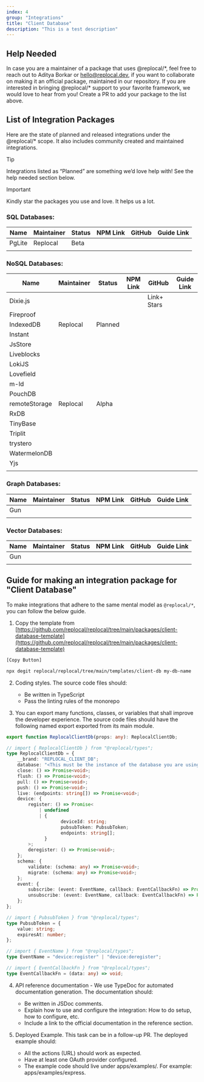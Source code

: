 ```yaml
---
index: 4
group: "Integrations"
title: "Client Database"
description: "This is a test description"
---
```


## Help Needed

In case you are a maintainer of a package that uses @replocal/\*, feel free to reach out to Aditya Borkar or hello@replocal.dev, if you want to collaborate on making it an official package, maintained in our repository. If you are interested in bringing @replocal/\* support to your favorite framework, we would love to hear from you! Create a PR to add your package to the list above.

## List of Integration Packages

Here are the state of planned and released integrations under the @replocal/\* scope. It also includes community created and maintained integrations.

> [!TIP]
> Integrations listed as “Planned” are something we’d love help with! See the help needed section below.

> [!IMPORTANT]
> Kindly star the packages you use and love. It helps us a lot.

### SQL Databases:

| Name   | Maintainer | Status | NPM Link | GitHub | Guide Link |
| ------ | ---------- | ------ | -------- | ------ | ---------- |
| PgLite | Replocal   | Beta   |          |        |            |
|        |            |        |          |        |            |

### NoSQL Databases:

| Name          | Maintainer | Status  | NPM Link | GitHub      | Guide Link |
| ------------- | ---------- | ------- | -------- | ----------- | ---------- |
| Dixie.js      |            |         |          | Link+ Stars |            |
| Fireproof     |            |         |          |             |            |
| IndexedDB     | Replocal   | Planned |          |             |            |
| Instant       |            |         |          |             |            |
| JsStore       |            |         |          |             |            |
| Liveblocks    |            |         |          |             |            |
| LokiJS        |            |         |          |             |            |
| Lovefield     |            |         |          |             |            |
| m-ld          |            |         |          |             |            |
| PouchDB       |            |         |          |             |            |
| remoteStorage | Replocal   | Alpha   |          |             |            |
| RxDB          |            |         |          |             |            |
| TinyBase      |            |         |          |             |            |
| Triplit       |            |         |          |             |            |
| trystero      |            |         |          |             |            |
| WatermelonDB  |            |         |          |             |            |
| Yjs           |            |         |          |             |            |
|               |            |         |          |             |            |

### Graph Databases:

| Name | Maintainer | Status | NPM Link | GitHub | Guide Link |
| ---- | ---------- | ------ | -------- | ------ | ---------- |
| Gun  |            |        |          |        |            |
|      |            |        |          |        |            |

### Vector Databases:

| Name | Maintainer | Status | NPM Link | GitHub | Guide Link |
| ---- | ---------- | ------ | -------- | ------ | ---------- |
| Gun  |            |        |          |        |            |
|      |            |        |          |        |            |

## Guide for making an integration package for "Client Database"

To make integrations that adhere to the same mental model as `@replocal/*`, you can follow the below guide.

1. Copy the template from [https://github.com/replocal/replocal/tree/main/packages/client-database-template](https://github.com/replocal/replocal/tree/main/packages/client-database-template)

```bash
[Copy Button]

npx degit replocal/replocal/tree/main/templates/client-db my-db-name
```

2. Coding styles. The source code files should:

   - Be written in TypeScript
   - Pass the linting rules of the monorepo

3. You can export many functions, classes, or variables that shall improve the developer experience. The source code files should have the following named export exported from its main module.

```ts
export function ReplocalClientDb(props: any): ReplocalClientDb;

// import { ReplocalClientDb } from "@replocal/types";
type ReplocalClientDb = {
	__brand: "REPLOCAL_CLIENT_DB";
	database: "<This must be the instance of the database you are using>";
	close: () => Promise<void>;
	flush: () => Promise<void>;
	pull: () => Promise<void>;
	push: () => Promise<void>;
	live: (endpoints: string[]) => Promise<void>;
	device: {
		register: () => Promise<
			| undefined
			| {
					deviceId: string;
					pubsubToken: PubsubToken;
					endpoints: string[];
			  }
		>;
		deregister: () => Promise<void>;
	};
	schema: {
		validate: (schema: any) => Promise<void>;
		migrate: (schema: any) => Promise<void>;
	};
	event: {
		subscribe: (event: EventName, callback: EventCallbackFn) => Promise<void>;
		unsubscribe: (event: EventName, callback: EventCallbackFn) => Promise<void>;
	};
};

// import { PubsubToken } from "@replocal/types";
type PubsubToken = {
	value: string;
	expiresAt: number;
};

// import { EventName } from "@replocal/types";
type EventName = "device:register" | "device:deregister";

// import { EventCallbackFn } from "@replocal/types";
type EventCallbackFn = (data: any) => void;
```

4. API reference documentation - We use TypeDoc for automated documentation generation. The documentation should:

   - Be written in JSDoc comments.
   - Explain how to use and configure the integration: How to do setup, how to configure, etc.
   - Include a link to the official documentation in the reference section.

5. Deployed Example. This task can be in a follow-up PR. The deployed example should:

   - All the actions (URL) should work as expected.
   - Have at least one OAuth provider configured.
   - The example code should live under apps/examples/<framework-name>. For example: apps/examples/express.

